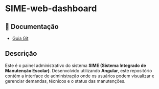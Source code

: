 # SIME-web-dashboard

## 📄 Documentação
- [Guia Git](https://github.com/etec-SIME/SIME-documentation/blob/main/README.md)

## Descrição 
Este é o painel administrativo do sistema **SIME (Sistema Integrado de Manutenção Escolar)**. Desenvolvido utilizando **Angular**, este repositório contém a interface de administração onde os usuários podem visualizar e gerenciar demandas, técnicos e o status das manutenções.
